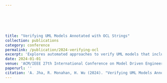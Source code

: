 ```yaml
---






title: "Verifying UML Models Annotated with OCL Strings"
collection: publications
category: conference
permalink: /publication/2024-verifying-ocl
excerpt: 'Explores automated approaches to verify UML models that include OCL constraints, improving model-driven development with formal validation techniques.'
date: 2024-01-01
venue: 'ACM/IEEE 27th International Conference on Model Driven Engineering Languages and Systems (MODELS 2024)'
paperurl: ''
citation: 'A. Jha, R. Monahan, H. Wu (2024). "Verifying UML Models Annotated with OCL Strings." <i>ACM/IEEE MODELS 2024</i>.'
---
```


